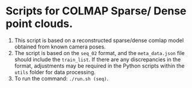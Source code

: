 # Scripts for COLMAP Sparse/ Dense point clouds.
1. This script is based on a reconstructed sparse/dense comlap model obtained from known camera poses.
2. The script is based on the `seq_02` format, and the `meta_data.json` file should include the `train_list`. If there are any discrepancies in the format, adjustments may be required in the Python scripts within the `utils` folder for data processing.
3. To run the command: `./run.sh (seq)`.
